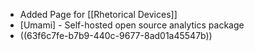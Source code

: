 - Added Page for [[Rhetorical Devices]]
- [Umami] - Self-hosted open source analytics package
- ((63f6c7fe-b7b9-440c-9677-8ad01a45547b))